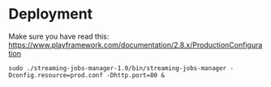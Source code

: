 # Deployment

Make sure you have read this: https://www.playframework.com/documentation/2.8.x/ProductionConfiguration

```
sudo ./streaming-jobs-manager-1.0/bin/streaming-jobs-manager -Dconfig.resource=prod.conf -Dhttp.port=80 &
```